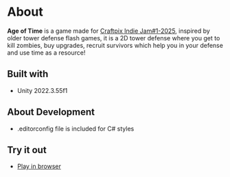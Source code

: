 # About
**Age of Time** is a game made for [Craftpix Indie Jam#1-2025](https://itch.io/jam/craftpix-indie-jam), inspired by older tower defense flash games, it is a 2D tower defense where you get to kill zombies, buy upgrades, recruit survivors which help you in your defense and use time as a resource!

## Built with
- Unity 2022.3.55f1

## About Development
- .editorconfig file is included for C# styles

## Try it out

- [Play in browser](https://edgars-skrabins.itch.io/age-of-time)
